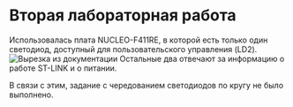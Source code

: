 # Вторая лабораторная работа
Использовалась плата NUCLEO-F411RE, в которой есть только один светодиод, доступный для пользовательского управления (LD2).
![Вырезка из документации](https://prnt.sc/Ou0ctMOAUPy0)
Остальные два отвечают за информацию о работе ST-LINK и о питании.

В связи с этим, задание с чередованием светодиодов по кругу не было выполнено.